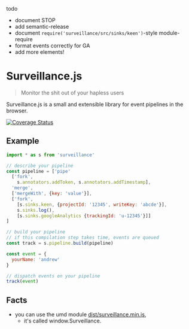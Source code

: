 todo

- document STOP
- add semantic-release
- document `require('surveillance/src/sinks/keen')`-style module-require
- format events correctly for GA
- add more elements!

# Surveillance.js

> Monitor the shit out of your hapless users

Surveillance.js is a small and extensible library for event pipelines in the browser.

[![Coverage Status](https://coveralls.io/repos/github/theuprising/surveillance.js/badge.svg?branch=master)](https://coveralls.io/github/theuprising/surveillance.js?branch=master)

## Example

```js
import * as s from 'surveillance'

// describe your pipeline
const pipeline = ['pipe'
  ['fork',
    s.annotators.addToken, s.annotators.addTimestamp],
  'merge',
  ['mergeWith', {key: 'value'}],
  ['fork',
    [s.sinks.keen, {projectId: '12345', writeKey: 'abcde'}],
    s.sinks.log(),
    [s.sinks.googleAnalytics {trackingId: 'u-12345'}]]
]

// build your pipeline
// if this compilation step takes time, events are queued
const track = s.pipeline.build(pipeline)

const event = {
  yourName: 'andrew'
}

// dispatch events on your pipeline
track(event)
```

## Facts

- you can use the umd module [dist/surveillance.min.js](https://unpkg.com/surveillance),
  - it's called window.Surveillance.
